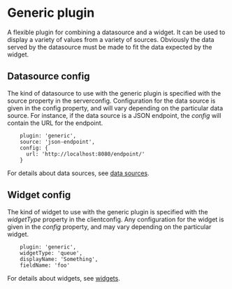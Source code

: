# Generic plugin

A flexible plugin for combining a datasource and a widget. It can be used to display a variety of values from a variety of sources. Obviously the data served by the datasource must be made to fit the data expected by the widget.

## Datasource config

The kind of datasource to use with the generic plugin is specified with the source property in the serverconfig. Configuration for the data source is given in the config property, and will vary depending on the particular data source. For instance, if the data source is a JSON endpoint, the *config* will contain the URL for the endpoint.

```
    plugin: 'generic',
    source: 'json-endpoint',
    config: {
      url: 'http://localhost:8080/endpoint/'
    }
```

For details about data sources, see [data sources](../sources).

## Widget config

The kind of widget to use with the generic plugin is specified with the *widgetType* property in the clientconfig. Any configuration for the widget is given in the *config* property, and may vary depending on the particular widget.

```
    plugin: 'generic',
    widgetType: 'queue',
    displayName: 'Something',
    fieldName: 'foo'
```

For details about widgets, see [widgets](../widgets).
